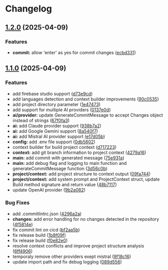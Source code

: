 # Changelog

## [1.2.0](https://github.com/wert2all/ai-commit/compare/v1.1.0...v1.2.0) (2025-04-09)


### Features

* **commit:** allow 'enter' as yes for commit changes ([ecbd331](https://github.com/wert2all/ai-commit/commit/ecbd331c48f77cd63af0835a826891b8c63a6692))

## [1.1.0](https://github.com/wert2all/ai-commit/compare/v1.0.0...v1.1.0) (2025-04-09)


### Features

* add firebase studio support ([d73e9cd](https://github.com/wert2all/ai-commit/commit/d73e9cddb37ee9b57fc81bb2cc2b98e723c8f112))
* add languages detection and context builder improvements ([90c0535](https://github.com/wert2all/ai-commit/commit/90c053523681e5cb168feafcbf1f53ad39add387))
* add project directory parameter ([1e47473](https://github.com/wert2all/ai-commit/commit/1e47473410da473076c7af0f2c4c9d84c612d580))
* add support for multiple AI providers ([0137e0d](https://github.com/wert2all/ai-commit/commit/0137e0dd48df1ae44c85dd4e50a40841965cddfc))
* **ai/provider:** update GenerateCommitMessage to accept Changes object instead of strings ([67f0fa3](https://github.com/wert2all/ai-commit/commit/67f0fa334123680754c3599a19ba42195d7705d5))
* **ai:** add Claude provider support ([938b7a2](https://github.com/wert2all/ai-commit/commit/938b7a2a9d142fb4db79b207d71e5b4e32291815))
* **ai:** add Google Gemini support ([8a540f7](https://github.com/wert2all/ai-commit/commit/8a540f7a89985e0336d1ec3db379dde5fa13d1f8))
* **ai:** add Mistral AI provider support ([e17d05b](https://github.com/wert2all/ai-commit/commit/e17d05b157acd43ee50eff0159d7b4173a18d78a))
* **config:** add .env file support ([0db5602](https://github.com/wert2all/ai-commit/commit/0db560294aec5c9f835b9fbe1b69e17ae6180f0b))
* context builder for build project context ([d717223](https://github.com/wert2all/ai-commit/commit/d7172230dadb79e5c8144d1891df24cae889571a))
* **context:** add git branch information to project context ([4279a16](https://github.com/wert2all/ai-commit/commit/4279a16a01769fc1838bad1887dcbd5d3d58aa8e))
* **main:** add commit with generated message ([75e931a](https://github.com/wert2all/ai-commit/commit/75e931a35f073d29612401f71a0350fe4741c8ac))
* **main:** add debug flag and logging to main function and generateCommitMessage function ([3d56c0b](https://github.com/wert2all/ai-commit/commit/3d56c0b5f7bdf57f9971643bb08c101d2abb4423))
* **project/context:** add project structure to context output ([09fa744](https://github.com/wert2all/ai-commit/commit/09fa744df6823bb69b05b1bb079213d2db039de3))
* **project/context:** add system prompt and ProjectContext struct, update Build method signature and return value ([48b7117](https://github.com/wert2all/ai-commit/commit/48b711730e4d7eaf9737ef3af50e5e1b529ddceb))
* update OpenAI provider ([9b2a082](https://github.com/wert2all/ai-commit/commit/9b2a08271cfce32510fffbd3d85669cc3b317177))


### Bug Fixes

* add .commitlintrc.json ([4296a2a](https://github.com/wert2all/ai-commit/commit/4296a2ab61a655ae9821eeb0b29516295c77a8b2))
* **changes:** add error handling for no changes detected in the repository ([4f5814e](https://github.com/wert2all/ai-commit/commit/4f5814e2ce761a91796a7f12ade3036118f6efd9))
* fix commit lint on cicd ([bf2aa5b](https://github.com/wert2all/ai-commit/commit/bf2aa5bf7594b1e6b2b97e4ef9a6fcd3fb6c14f6))
* fix release build ([1b8f09f](https://github.com/wert2all/ai-commit/commit/1b8f09f2a17c71c4489a26bd27715b9255e93679))
* fix release build ([f0e82e0](https://github.com/wert2all/ai-commit/commit/f0e82e0688cc85633c77e301162818377d25a634))
* resolve context conflicts and improve project structure analysis ([6ff4906](https://github.com/wert2all/ai-commit/commit/6ff4906769b6dbd774ce4270ca9c69d1e5cdb4c0))
* temporaly remove other providers exept mistral ([9f18c16](https://github.com/wert2all/ai-commit/commit/9f18c16e42444b81a05eea94259d68a1ece3f344))
* update import path and fix debug logging ([089d556](https://github.com/wert2all/ai-commit/commit/089d556342aa4d60bc085d1f0698dae10f9c0381))
